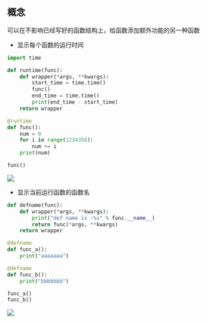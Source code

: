 <!--
 * @Description: 
 * @Version: 1.0
 * @Author: DaLao
 * @Email: dalao_li@163.com
 * @Date: 2021-01-16 17:59:35
 * @LastEditors: DaLao
 * @LastEditTime: 2022-01-03 21:44:17
-->

## 概念

可以在不影响已经写好的函数结构上，给函数添加额外功能的另一种函数

- 显示每个函数的运行时间
  
```py
import time

def runtime(func):
    def wrapper(*args, **kwargs):
        start_time = time.time()
        func()
        end_time = time.time()
        print(end_time - start_time)
    return wrapper

@runtime
def func():
    num = 0
    for i in range(1234356):
        num += i
    print(num)

func()
```

![](https://cdn.hurra.ltd/img/20211225124943.png)


- 显示当前运行函数的函数名

```py
def defname(func):
    def wrapper(*args, **kwargs):
        print("def name is :%s" % func.__name__)
        return func(*args, **kwargs)
    return wrapper

@defname
def func_a():
    print("aaaaaaa")

@defname
def func_b():
    print("bbbbbbb")

func_a()
func_b()
```

![](https://cdn.hurra.ltd/img/20211225125040.png)


